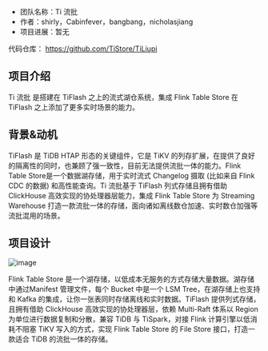 

- 团队名称：Ti 流批
- 作者：shirly，Cabinfever，bangbang，nicholasjiang
- 项目进展：暂无

代码仓库： https://github.com/TiStore/TiLiupi
## 项目介绍

Ti 流批 是搭建在 TiFlash 之上的流式湖仓系统，集成 Flink Table Store 在 TiFlash 之上添加了更多实时场景的能力。

## 背景&动机

TiFlash 是 TiDB HTAP 形态的关键组件，它是 TiKV 的列存扩展，在提供了良好的隔离性的同时，也兼顾了强一致性，目前无法提供流批一体的能力。Flink Table Store是一个数据湖存储，用于实时流式 Changelog 摄取 (比如来自 Flink CDC 的数据) 和高性能查询。Ti 流批基于 TiFlash 列式存储且拥有借助 ClickHouse 高效实现的协处理器层能力，集成 Flink Table Store 为 Streaming Warehouse 打造一款流批一体的存储，面向诸如离线数仓加速、实时数仓加强等流批混用的场景。

## 项目设计
![image](https://user-images.githubusercontent.com/1085697/196090736-154070bd-d294-44f4-9f93-a65942c97777.png)


Flink Table Store 是一个湖存储，以低成本无服务的方式存储大量数据。湖存储中通过Manifest 管理文件，每个 Bucket 中是一个 LSM Tree，在湖存储上也支持和 Kafka 的集成，让你一张表同时存储离线和实时数据。TiFlash 提供列式存储，且拥有借助 ClickHouse 高效实现的协处理器层，依赖 Multi-Raft 体系以 Region 为单位进行数据复制和分散，兼容 TiDB 与 TiSpark，对接 Flink 计算引擎以低消耗不阻塞 TiKV 写入的方式，实现 Flink Table Store 的 File Store 接口，打造一款适合 TiDB 的流批一体的存储。
